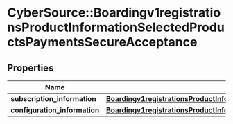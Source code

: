# CyberSource::Boardingv1registrationsProductInformationSelectedProductsPaymentsSecureAcceptance

## Properties
Name | Type | Description | Notes
------------ | ------------- | ------------- | -------------
**subscription_information** | [**Boardingv1registrationsProductInformationSelectedProductsPaymentsPayerAuthenticationSubscriptionInformation**](Boardingv1registrationsProductInformationSelectedProductsPaymentsPayerAuthenticationSubscriptionInformation.md) |  | [optional] 
**configuration_information** | [**Boardingv1registrationsProductInformationSelectedProductsPaymentsSecureAcceptanceConfigurationInformation**](Boardingv1registrationsProductInformationSelectedProductsPaymentsSecureAcceptanceConfigurationInformation.md) |  | [optional] 


